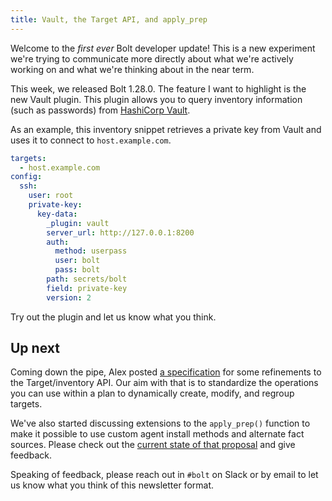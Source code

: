 ```yaml
---
title: Vault, the Target API, and apply_prep
---
```


Welcome to the *first ever* Bolt developer update! This is a new experiment we're trying to communicate more directly about what we're actively working on and what we're thinking about in the near term.

This week, we released Bolt 1.28.0. The feature I want to highlight is the new Vault plugin. This plugin allows you to query inventory information (such as passwords) from [HashiCorp Vault](https://www.vaultproject.io/).

As an example, this inventory snippet retrieves a private key from Vault and uses it to connect to `host.example.com`.

```yaml
targets:
  - host.example.com
config:
  ssh:
    user: root
    private-key:
      key-data:
        _plugin: vault
        server_url: http://127.0.0.1:8200
        auth:
          method: userpass
          user: bolt
          pass: bolt
        path: secrets/bolt
        field: private-key
        version: 2
```

Try out the plugin and let us know what you think.

## Up next

Coming down the pipe, Alex posted [a specification](https://github.com/puppetlabs/bolt/issues/1125) for some refinements to the Target/inventory API. Our aim with that is to standardize the operations you can use within a plan to dynamically create, modify, and regroup targets.

We've also started discussing extensions to the `apply_prep()` function to make it possible to use custom agent install methods and alternate fact sources. Please check out the [current state of that proposal](https://github.com/puppetlabs/bolt/issues/1123) and give feedback.

Speaking of feedback, please reach out in `#bolt` on Slack or by email to let us know what you think of this newsletter format.
